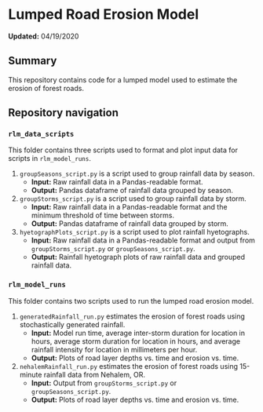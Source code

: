 # Lumped Road Erosion Model
**Updated:** 04/19/2020

## Summary
This repository contains code for a lumped model used to estimate the erosion of forest roads.

## Repository navigation
### `rlm_data_scripts`
This folder contains three scripts used to format and plot input data for scripts in `rlm_model_runs`.

1. `groupSeasons_script.py` is a script used to group rainfall data by season.
   - **Input:** Raw rainfall data in a Pandas-readable format. 
   - **Output:** Pandas dataframe of rainfall data grouped by season.
2. `groupStorms_script.py` is a script used to group rainfall data by storm.
   - **Input:** Raw rainfall data in a Pandas-readable format and the minimum threshold of time between storms.
   - **Output:** Pandas dataframe of rainfall data grouped by storm.
3. `hyetographPlots_script.py` is a script used to plot rainfall hyetographs.
   - **Input:** Raw rainfall data in a Pandas-readable format and output from `groupStorms_script.py` or `groupSeasons_script.py`.
   - **Output:** Rainfall hyetograph plots of raw rainfall data and grouped rainfall data.

### `rlm_model_runs`
This folder contains two scripts used to run the lumped road erosion model.

1. `generatedRainfall_run.py` estimates the erosion of forest roads using stochastically generated rainfall.
   - **Input:** Model run time,  average inter-storm duration for location in hours, average storm duration for location in hours, and average rainfall intensity for location in millimeters per hour.
   - **Output:** Plots of road layer depths vs. time and erosion vs. time.
2. `nehalemRainfall_run.py` estimates the erosion of forest roads using 15-minute rainfall data from Nehalem, OR.
   - **Input:** Output from `groupStorms_script.py` or `groupSeasons_script.py`.
   - **Output:** Plots of road layer depths vs. time and erosion vs. time.
